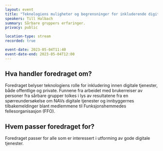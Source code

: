 ```yaml
---
layout: event
title: "Teknologiens muligheter og begrensninger for inkluderende digitale tjenester"
speakers: Till Halbach
summary: Sårbare gruppers erfaringer.
privacy: public

location-type: stream
recorded: true

event-date: 2023-05-04T11:40
event-date-end: 2023-05-04T12:00
---
```

## Hva handler foredraget om?
Foredraget belyser teknologiens rolle for inkludering innen digitale tjenester, både offentlige og private. Funnene fra arbeidet med brukerreiser av personer fra sårbare grupper tolkes i lys av resultatene fra en spørreundersøkelse om NAVs digitale tjenester og innbyggernes tilbakemeldinger blant medlemmene til Funksjonshemmedes fellesorganisasjon (FFO).

## Hvem passer foredraget for?
Foredraget passer for alle som er interessert i utforming av gode digitale tjenester.
